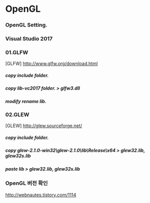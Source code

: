 # OpenGL

### OpenGL Setting.

### Visual Studio 2017

### 01.GLFW 

[GLFW] http://www.glfw.org/download.html

##### copy include folder.
##### copy lib-vc2017 folder. > glfw3.dll
##### modify rename lib.

### 02.GLEW

[GLEW] http://glew.sourceforge.net/ 

##### copy include folder.
##### copy glew-2.1.0-win32\glew-2.1.0\lib\Release\x64 > glew32.lib, glew32s.lib
##### paste lib > glew32.lib, glew32s.lib

### OpenGL 버전 확인
http://webnautes.tistory.com/1114
